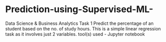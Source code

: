 # Prediction-using-Supervised-ML-
Data Science  &amp; Business  Analytics  Task 1 Predict the percentage of an student based on the no. of study hours.
This is a simple linear regression task as it involves just 2 variables.
tool(s) used - Jupyter notebook
